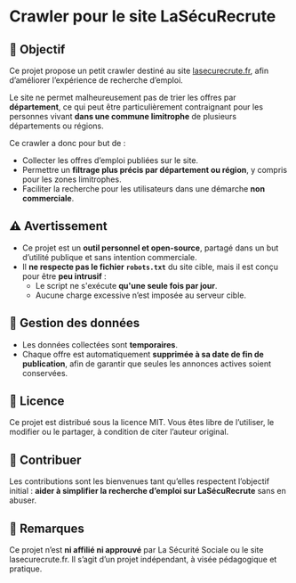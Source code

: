 # Crawler pour le site LaSécuRecrute

## 🎯 Objectif

Ce projet propose un petit crawler destiné au site [lasecurecrute.fr](https://lasecurecrute.fr), afin d’améliorer l’expérience de recherche d’emploi.

Le site ne permet malheureusement pas de trier les offres par **département**, ce qui peut être particulièrement contraignant pour les personnes vivant **dans une commune limitrophe** de plusieurs départements ou régions.

Ce crawler a donc pour but de :
- Collecter les offres d’emploi publiées sur le site.
- Permettre un **filtrage plus précis par département ou région**, y compris pour les zones limitrophes.
- Faciliter la recherche pour les utilisateurs dans une démarche **non commerciale**.

## ⚠️ Avertissement

- Ce projet est un **outil personnel et open-source**, partagé dans un but d’utilité publique et sans intention commerciale.
- Il **ne respecte pas le fichier `robots.txt`** du site cible, mais il est conçu pour être **peu intrusif** :
  - Le script ne s'exécute **qu'une seule fois par jour**.
  - Aucune charge excessive n’est imposée au serveur cible.

## 🔄 Gestion des données

- Les données collectées sont **temporaires**.
- Chaque offre est automatiquement **supprimée à sa date de fin de publication**, afin de garantir que seules les annonces actives soient conservées.

## 🧾 Licence

Ce projet est distribué sous la licence MIT. Vous êtes libre de l’utiliser, le modifier ou le partager, à condition de citer l’auteur original.

## 🤝 Contribuer

Les contributions sont les bienvenues tant qu’elles respectent l’objectif initial : **aider à simplifier la recherche d’emploi sur LaSécuRecrute** sans en abuser.

## 📌 Remarques

Ce projet n’est **ni affilié ni approuvé** par La Sécurité Sociale ou le site lasecurecrute.fr. Il s’agit d’un projet indépendant, à visée pédagogique et pratique.
